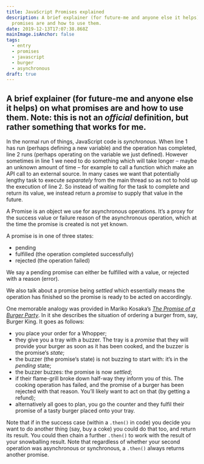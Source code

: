 ```yaml
---
title: JavaScript Promises explained
description: A brief explainer (for future-me and anyone else it helps) on what
  promises are and how to use them.
date: 2019-12-13T17:07:38.868Z
mainImage.isAnchor: false
tags:
  - entry
  - promises
  - javascript
  - burger
  - asynchronous
draft: true
---
```

## A brief explainer (for future-me and anyone else it helps) on what promises are and how to use them. Note: this is not an _official_ definition, but rather something that works for me.

In the normal run of things, JavaScript code is _synchronous_. When line 1 has run (perhaps defining a new variable) and the operation has completed, line 2 runs (perhaps operating on the variable we just defined). However sometimes in line 1 we need to do something which will take longer – maybe an unknown amount of time – for example to call a function which make an API call to an external source. In many cases we want that potentially lengthy task to execute _separately_ from the main thread so as not to hold up the execution of line 2. So instead of waiting for the task to complete and return its value, we instead return a _promise_ to supply that value in the future.

A Promise is an object we use for asynchronous operations. It’s a proxy for the success value or failure reason of the asynchronous operation, which at the time the promise is created is not yet known.

A promise is in one of three states:

- pending
- fulfilled (the operation completed successfully)
- rejected (the operation failed)

We say a pending promise can either be fulfilled with a value, or rejected with a reason (error).

We also talk about a promise being _settled_ which essentially means the operation has finished so the promise is ready to be acted on accordingly.

One memorable analogy was provided in Mariko Kosaka’s [_The Promise of a Burger Party_](https://web.archive.org/web/20190212114232/http://kosamari.com/notes/the-promise-of-a-burger-party). In it she describes the situation of ordering a burger from, say, Burger King. It goes as follows:

- you place your order for a Whopper; 
- they give you a tray with a buzzer. The tray is a _promise_ that they will provide your burger as soon as it has been cooked, and the buzzer is the promise‘s _state_; 
- the buzzer (the promise‘s state) is not buzzing to start with: it’s in the _pending_ state;
- the buzzer buzzes: the promise is now _settled_;
- if their flame-grill broke down half-way they inform you of this. The cooking operation has failed, and the promise of a burger has been rejected with that reason. You’ll likely want to act on that (by getting a refund);
- alternatively all goes to plan, you go the counter and they fulfil their promise of a tasty burger placed onto your tray.

Note that if in the success case (within a `.then()` in code) you decide you want to do another thing (say, buy a coke) you could do that too, and return its result. You could then chain a further `.then()` to work with the result of your snowballing result. Note that regardless of whether your second operation was asynchronous or synchronous, a `.then()` always returns another promise.
